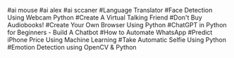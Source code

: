#ai mouse
#ai alex
#ai sccaner
#Language Translator
#Face Detection Using Webcam Python
#Create A Virtual Talking Friend
#Don't Buy Audiobooks!
#Create Your Own Browser Using Python
#ChatGPT in Python for Beginners - Build A Chatbot
#How to Automate WhatsApp
#Predict iPhone Price Using Machine Learning
#Take Automatic Selfie Using Python 
#Emotion Detection using OpenCV & Python 
